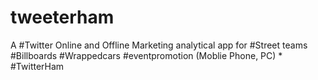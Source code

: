 # tweeterham
A #Twitter Online and Offline Marketing analytical app for #Street teams #Billboards #Wrappedcars #eventpromotion (Moblie Phone, PC) * #TwitterHam
